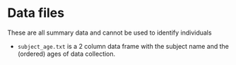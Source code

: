 # Data files

These are all summary data and cannot be used to identify individuals

- `subject_age.txt` is a 2 column data frame with the subject name and the (ordered) ages of data collection.
